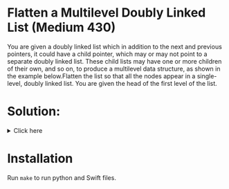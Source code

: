 # Flatten a Multilevel Doubly Linked List (Medium 430)
You are given a doubly linked list which in addition to the next and previous pointers, it could have a child pointer, which may or may not point to a separate doubly linked list. These child lists may have one or more children of their own, and so on, to produce a multilevel data structure, as shown in the example below.Flatten the list so that all the nodes appear in a single-level, doubly linked list. You are given the head of the first level of the list.

# Solution:

<details><summary>Click here</summary>  
Iterate over list until you find next child, then recursively call function on them. Return new head and tail from that function. Link nodes in description.
<br></br>

</details>

# Installation
Run `make` to run python and Swift files.

